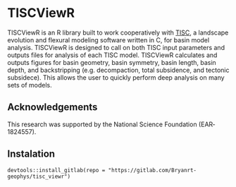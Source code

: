 # TISCViewR

TISCViewR is an R library built to work cooperatively with [TISC](https://github.com/danigeos/tisc), a landscape evolution and flexural modeling software written in C, for basin model analysis. TISCViewR is designed to call on both TISC input parameters and outputs files for analysis of each TISC model. TISCViewR calculates and outputs figures for basin geometry, basin symmetry, basin length, basin depth, and backstripping (e.g. decompaction, total subsidence, and tectonic subsidece). This allows the user to quickly perform deep analysis on many sets of models.

## Acknowledgements
This research was supported by the National Science Foundation (EAR‐1824557).

## Instalation

```
devtools::install_gitlab(repo = "https://gitlab.com/Bryanrt-geophys/tisc_viewr")
```
